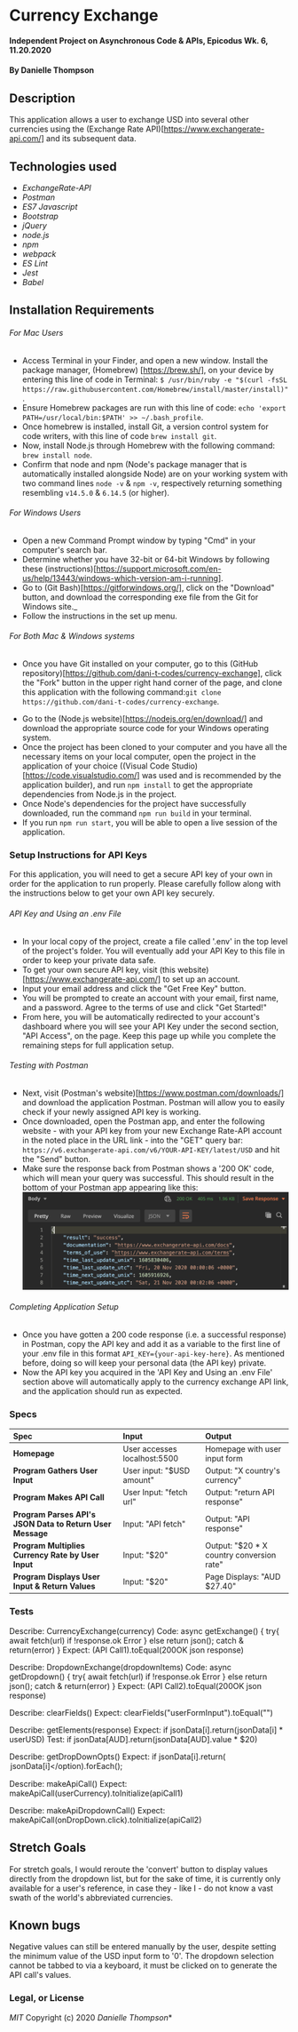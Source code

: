 # Currency Exchange

#### Independent Project on Asynchronous Code & APIs, Epicodus Wk. 6, 11.20.2020

#### By Danielle Thompson

## Description

This application allows a user to exchange USD into several other currencies using the (Exchange Rate API)[https://www.exchangerate-api.com/] and its subsequent data.

## Technologies used

- _ExchangeRate-API_
- _Postman_
- _ES7 Javascript_
- _Bootstrap_
- _jQuery_
- _node.js_
- _npm_
- _webpack_
- _ES Lint_
- _Jest_
- _Babel_

## Installation Requirements

###### For Mac Users

- Access Terminal in your Finder, and open a new window. Install the package manager, (Homebrew) [https://brew.sh/], on your device by entering this line of code in Terminal: `$ /usr/bin/ruby -e "$(curl -fsSL https://raw.githubusercontent.com/Homebrew/install/master/install)"`.
- Ensure Homebrew packages are run with this line of code: `echo 'export PATH=/usr/local/bin:$PATH' >> ~/.bash_profile`.
- Once homebrew is installed, install Git, a version control system for code writers, with this line of code `brew install git`.
- Now, install Node.js through Homebrew with the following command: `brew install node`.
- Confirm that node and npm (Node's package manager that is automatically installed alongside Node) are on your working system with two command lines `node -v` & `npm -v`, respectively returning something resembling `v14.5.0` & `6.14.5` (or higher).

###### For Windows Users

- Open a new Command Prompt window by typing "Cmd" in your computer's search bar.
- Determine whether you have 32-bit or 64-bit Windows by following these (instructions)[https://support.microsoft.com/en-us/help/13443/windows-which-version-am-i-running].
- Go to (Git Bash)[https://gitforwindows.org/], click on the "Download" button, and download the corresponding exe file from the Git for Windows site._
- Follow the instructions in the set up menu.

###### For Both Mac & Windows systems

- Once you have Git installed on your computer, go to this (GitHub repository)[https://github.com/dani-t-codes/currency-exchange], click the "Fork" button in the upper right hand corner of the page, and clone this application with the following command:`git clone https://github.com/dani-t-codes/currency-exchange`.
* Go to the (Node.js website)[https://nodejs.org/en/download/] and download the appropriate source code for your Windows operating system. 
* Once the project has been cloned to your computer and you have all the necessary items on your local computer, open the project in the application of your choice ((Visual Code Studio)[https://code.visualstudio.com/] was used and is recommended by the application builder), and run `npm install` to get the appropriate dependencies from Node.js in the project.
* Once Node's dependencies for the project have successfully downloaded, run the command `npm run build` in your terminal.
* If you run `npm run start`, you will be able to open a live session of the application.

### Setup Instructions for API Keys

For this application, you will need to get a secure API key of your own in order for the application to run properly. Please carefully follow along with the instructions below to get your own API key securely. 

###### API Key and Using an .env File
- In your local copy of the project, create a file called '.env' in the top level of the project's folder. You will eventually add your API Key to this file in order to keep your private data safe.
- To get your own secure API key, visit (this website)[https://www.exchangerate-api.com/] to set up an account. 
- Input your email address and click the "Get Free Key" button.
- You will be prompted to create an account with your email, first name, and a password. Agree to the terms of use and click "Get Started!"
- From here, you will be automatically redirected to your account's dashboard where you will see your API Key under the second section, "API Access", on the page. Keep this page up while you complete the remaining steps for full application setup. 

###### Testing with Postman
- Next, visit (Postman's website)[https://www.postman.com/downloads/] and download the application Postman. Postman will allow you to easily check if your newly assigned API key is working.
- Once downloaded, open the Postman app, and enter the following website - with your API key from your new Exchange Rate-API account in the noted place in the URL link - into the "GET" query bar: `https://v6.exchangerate-api.com/v6/YOUR-API-KEY/latest/USD` and hit the "Send" button. 
- Make sure the response back from Postman shows a '200 OK' code, which will mean your query was successful. This should result in the bottom of your Postman app appearing like this: ![An image showing a '200 OK' code along with the result:success and subsequent JSON data.!](/assets/images/Postman-success.png "Screenshot of success message in Postman app")

###### Completing Application Setup
- Once you have gotten a 200 code response (i.e. a successful response) in Postman, copy the API key and add it as a variable to the first line of your .env file in this format `API_KEY={your-api-key-here}`. As mentioned before, doing so will keep your personal data (the API key) private.
- Now the API key you acquired in the 'API Key and Using an .env File' section above will automatically apply to the currency exchange API link, and the application should run as expected.

### Specs

| Spec                                            | Input                        | Output                        |
| :---------------------------------------------- | :--------------------------- | :---------------------------- |
| **Homepage**                                    | User accesses localhost:5500 | Homepage with user input form |
| **Program Gathers User Input**                  | User input: "$USD amount"    | Output: "X country's currency"|
| **Program Makes API Call**                      | User Input: "fetch url"      | Output: "return API response" |
| **Program Parses API's JSON Data to Return User Message** | Input: "API fetch" | Output: "API response"        |
| **Program Multiplies Currency Rate by User Input** | Input: "$20"   | Output: "$20 * X country conversion rate"|
| **Program Displays User Input & Return Values** | Input: "$20"                 | Page Displays: "AUD $27.40"   |

### Tests

Describe: CurrencyExchange(currency)
Code: async getExchange() {
  try{
    await fetch(url)
    if !response.ok
    Error
  } else return json();
    catch & return(error)
}
Expect: (API Call1).toEqual(200OK json response)

Describe: DropdownExchange(dropdownItems)
Code: async getDropdown() {
  try{
    await fetch(url)
    if !response.ok
    Error
  } else return json();
    catch & return(error)
}
Expect: (API Call2).toEqual(200OK json response)

Describe: clearFields()
Expect: clearFields("userFormInput").toEqual("")

Describe: getElements(response)
Expect: if jsonData[i].return(jsonData[i] * userUSD)
Test: if jsonData[AUD].return(jsonData[AUD].value * $20)

Describe: getDropDownOpts()
Expect: if jsonData[i].return(<option>jsonData[i]</option).forEach();

Describe: makeApiCall() 
Expect: makeApiCall(userCurrency).toInitialize(apiCall1)

Describe: makeApiDropdownCall()
Expect: makeApiCall(onDropDown.click).toInitialize(apiCall2)

## Stretch Goals

For stretch goals, I would reroute the 'convert' button to display values directly from the dropdown list, but for the sake of time, it is currently only available for a user's reference, in case they - like I - do not know a vast swath of the world's abbreviated currencies.

## Known bugs

Negative values can still be entered manually by the user, despite setting the minimum value of the USD input form to '0'. The dropdown selection cannot be tabbed to via a keyboard, it must be clicked on to generate the API call's values. 

### Legal, or License

_MIT_ Copyright (c) 2020 *_Danielle Thompson_**
